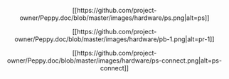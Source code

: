 <p align="center">
[[https://github.com/project-owner/Peppy.doc/blob/master/images/hardware/ps.png|alt=ps]]
</p>
<p align="center">
[[https://github.com/project-owner/Peppy.doc/blob/master/images/hardware/pb-1.png|alt=pr-1]]
</p>
<p align="center">
[[https://github.com/project-owner/Peppy.doc/blob/master/images/hardware/ps-connect.png|alt=ps-connect]]
</p>